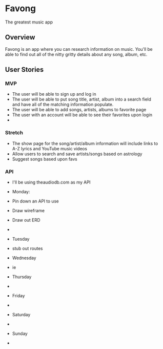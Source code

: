# Favong
The greatest music app

## Overview
 Favong is an app where you can research information on music. You'll be able to find out all of the nitty gritty details about any song, album, etc.

## User Stories
### MVP
 - The user will be able to sign up and log in
 - The user will be able to put song title, artist, album into a search field and have all of the matching information populate.
 - The user will be able to add songs, artists, albums to favorite page
 - The user with an account will be able to see their favorites upon login
 - 

### Stretch
 - The show page for the song/artist/album information will include links to A-Z lyrics and YouTube music videos
 - Allow users to search and save artists/songs based on astrology
 - Suggest songs based upon favs

 ### API
 - I'll be using theaudiodb.com as my API

* Monday:
 * Pin down an API to use
 * Draw wireframe
 * Draw out ERD
 * 

* Tuesday
 * stub out routes

* Wednesday
 * ie

* Thursday
 *

* Friday
 *

* Saturday
 *

* Sunday
 *